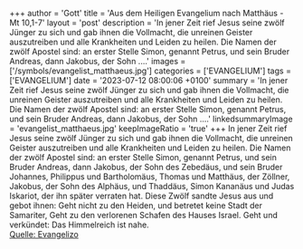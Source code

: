 +++
author = 'Gott'
title = 'Aus dem Heiligen Evangelium nach Matthäus - Mt 10,1-7'
layout = 'post'
description = 'In jener Zeit rief Jesus seine zwölf Jünger zu sich und gab ihnen die Vollmacht, die unreinen Geister auszutreiben und alle Krankheiten und Leiden zu heilen. Die Namen der zwölf Apostel sind: an erster Stelle Simon, genannt Petrus, und sein Bruder Andreas, dann Jakobus, der Sohn ....'
images = ['/symbols/evangelist_matthaeus.jpg']
categories = ['EVANGELIUM']
tags = ['EVANGELIUM']
date = '2023-07-12 08:00:06 +0100'
summary = 'In jener Zeit rief Jesus seine zwölf Jünger zu sich und gab ihnen die Vollmacht, die unreinen Geister auszutreiben und alle Krankheiten und Leiden zu heilen. Die Namen der zwölf Apostel sind: an erster Stelle Simon, genannt Petrus, und sein Bruder Andreas, dann Jakobus, der Sohn ....'
linkedsummaryImage = 'evangelist_matthaeus.jpg'
keepImageRatio = 'true'
+++
In jener Zeit rief Jesus seine zwölf Jünger zu sich und gab ihnen die Vollmacht, die unreinen Geister auszutreiben und alle Krankheiten und Leiden zu heilen.
Die Namen der zwölf Apostel sind: an erster Stelle Simon, genannt Petrus, und sein Bruder Andreas, dann Jakobus, der Sohn des Zebedäus, und sein Bruder Johannes,
Philippus und Bartholomäus, Thomas und Matthäus, der Zöllner, Jakobus, der Sohn des Alphäus, und Thaddäus,
Simon Kananäus und Judas Iskariot, der ihn später verraten hat.<!--more-->
Diese Zwölf sandte Jesus aus und gebot ihnen: Geht nicht zu den Heiden, und betretet keine Stadt der Samariter,
Geht zu den verlorenen Schafen des Hauses Israel.
Geht und verkündet: Das Himmelreich ist nahe.<br> [Quelle: Evangelizo](https://evangeliumtagfuertag.org/DE/gospel)